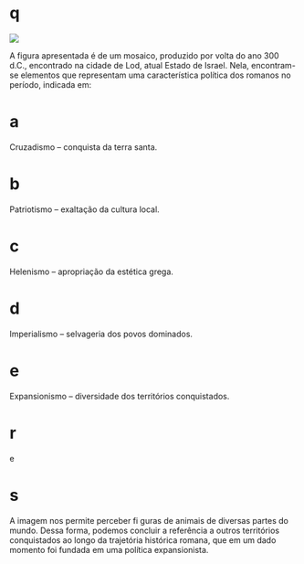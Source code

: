 # q
![](https://firebasestorage.googleapis.com/v0/b/firebase-enemio.appspot.com/o/questoes%2F522%2Fcb5141b4-50d0-2e8f-6bdb-e1923f90d71c.png?alt=media\&token=a4599d32-b2b6-4194-84d8-5c9a0ac58c18)

A figura apresentada é de um mosaico, produzido por volta do ano 300 d.C., encontrado na cidade de Lod, atual Estado de Israel. Nela, encontram-se elementos que representam uma característica política dos romanos no período, indicada em:

# a
Cruzadismo – conquista da terra santa.

# b
Patriotismo – exaltação da cultura local.

# c
Helenismo – apropriação da estética grega.

# d
Imperialismo – selvageria dos povos dominados.

# e
Expansionismo – diversidade dos territórios conquistados.

# r
e

# s
A imagem nos permite perceber fi guras de animais de diversas partes do mundo. Dessa forma, podemos concluir a referência a outros territórios conquistados ao longo da trajetória histórica romana, que em um dado momento foi fundada em uma política expansionista.
